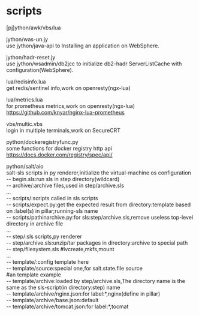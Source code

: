 # scripts
[pj]ython/awk/vbs/lua  

jython/was-un.jy  
use jython/java-api to Installing an application on WebSphere.   
 
jython/hadr-reset.jy  
use jython/wsadmin/db2jcc to initialize db2-hadr ServerListCache with configuration(WebSphere).   

lua/redisinfo.lua  
get redis/sentinel info,work on openresty(ngx-lua)

lua/metrics.lua  
for prometheus metrics,work on openresty(ngx-lua)  
https://github.com/knyar/nginx-lua-prometheus

vbs/multic.vbs  
login in multiple terminals,work on SecureCRT

python/dockeregistryfunc.py  
some functions for docker registry http api  
https://docs.docker.com/registry/spec/api/  

python/salt/aio  
salt-sls scripts in py renderer,initialize the virtual-machine os configuration  
-- begin.sls:run sls in step directory(wildcard)  
-- archive/:archive files,used in step/archive.sls  
  ...  
-- scripts/:scripts called in sls scripts  
-- scripts/expect.py:get the expected result from directory:template based on :label(s) in pillar;running-sls name  
-- scripts/pathinarchive.py:for sls:step/archive.sls,remove useless top-level directory in archive file  
  ...  
-- step/:sls scripts,py renderer  
-- step/archive.sls:unzip/tar packages in directory:archive to special path  
-- step/filesystem.sls			#lvcreate,mkfs,mount  
  ...  
-- template/:config template here  
-- template/source:special one,for salt.state.file source  
   #an template example  
-- template/archive:loaded by step/archive.sls,The directory name is the same as the sls-script(in directory:step) name  
-- template/archive/nginx.json:for label:\*,nginx(define in pillar)  
-- template/archive/base.json:default  
-- template/archive/tomcat.json:for label:\*,tocmat  

    
